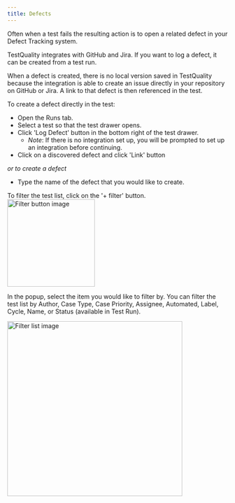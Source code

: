 ```yaml
---
title: Defects
---
```

Often when a test fails the resulting action is to open a related defect in your Defect Tracking system.

TestQuality integrates with GitHub and Jira. If you want to log a defect, it can be created from a test run. 

When a defect is created, there is no local version saved in TestQuality because the integration is able to create an issue directly in your repository on GitHub or Jira. A link to that defect is then referenced in the test.

To create a defect directly in the test:
- Open the Runs tab.
- Select a test so that the test drawer opens.
- Click 'Log Defect' button in the bottom right of the test drawer. 
  - *Note*: If there is no integration set up, you will be prompted to set up an integration before continuing.
 - Click on a discovered defect and click 'Link' button
   
*or to create a defect* 
- Type the name of the defect that you would like to create.








<div class="img-with-text">
    <p> To filter the test list, click on the '+ filter' button. <img src="\img\Screens\filter_button.png" alt="Filter button image" width="200" />
   </p> 
</div>

In the popup, select the item you would like to filter by.
You can filter the test list by Author, Case Type, Case Priority, Assignee, Automated, Label, Cycle, Name, or Status (available in Test Run).

<div class="img-with-text">
    <p> <img src="\img\Screens\filter_list.png" alt="Filter list image" width="400" />
   </p> 
</div>

